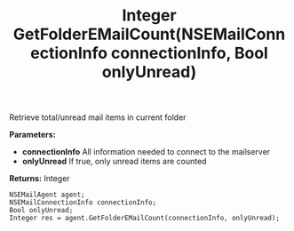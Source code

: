 ﻿---
uid: crmscript_ref_NSEMailAgent_GetFolderEMailCount
title: Integer GetFolderEMailCount(NSEMailConnectionInfo connectionInfo, Bool onlyUnread)
intellisense: NSEMailAgent.GetFolderEMailCount
keywords: NSEMailAgent, GetFolderEMailCount
so.topic: reference
---

Retrieve total/unread mail items in current folder

**Parameters:**
 - **connectionInfo** All information needed to connect to the mailserver
 - **onlyUnread** If true, only unread items are counted

**Returns:** Integer

```crmscript
NSEMailAgent agent;
NSEMailConnectionInfo connectionInfo;
Bool onlyUnread;
Integer res = agent.GetFolderEMailCount(connectionInfo, onlyUnread);
```

